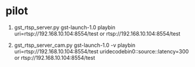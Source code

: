 # pilot

1. gst_rtsp_server.py
  gst-launch-1.0 playbin uri=rtsp://192.168.10.104:8554/test
  or
  rtsp://192.168.10.104:8554/test
  
  
2. gst_rtsp_server_cam.py
  gst-launch-1.0 -v playbin uri=rtsp://192.168.10.104:8554/test uridecodebin0::source::latency=300
  or
  rtsp://192.168.10.104:8554/test
